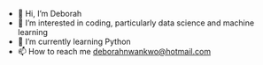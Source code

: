 - 👋 Hi, I’m Deborah
- 👀 I’m interested in coding, particularly data science and machine learning
- 🌱 I’m currently learning Python 
- 📫 How to reach me deborahnwankwo@hotmail.com 

<!---
debsada/debsada is a ✨ special ✨ repository because its `README.md` (this file) appears on your GitHub profile.
You can click the Preview link to take a look at your changes.
--->
